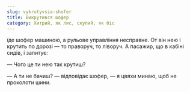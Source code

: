 ```yaml
---
slug: vykrutyvsia-shofer
title: Викрутився шофер
category: Хитрий, як лис, скупий, як біс
---
```

їде шофер машиною, а рульове управління несправне. От він нею і крутить по дорозі — то праворуч, то ліворуч. А пасажир, що в кабіні сидів, і запитує:

— Чого це ти нею так крутиш?

— А ти не бачиш? — відповідає шофер, — я цвяхи минаю, щоб не проколоти шини.
